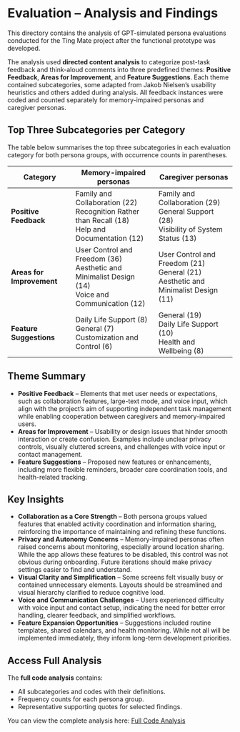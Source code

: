 # Evaluation – Analysis and Findings

This directory contains the analysis of GPT-simulated persona evaluations conducted for the Ting Mate project after the functional prototype was developed.

The analysis used **directed content analysis** to categorize post-task feedback and think-aloud comments into three predefined themes: **Positive Feedback**, **Areas for Improvement**, and **Feature Suggestions**. Each theme contained subcategories, some adapted from Jakob Nielsen’s usability heuristics and others added during analysis. All feedback instances were coded and counted separately for memory-impaired personas and caregiver personas.

## Top Three Subcategories per Category

The table below summarises the top three subcategories in each evaluation category for both persona groups, with occurrence counts in parentheses.

| Category                  | Memory-impaired personas                                                                                  | Caregiver personas                                                                            |
| ------------------------- | --------------------------------------------------------------------------------------------------------- | --------------------------------------------------------------------------------------------- |
| **Positive Feedback**     | Family and Collaboration (22) <br> Recognition Rather than Recall (18) <br> Help and Documentation (12)   | Family and Collaboration (29) <br> General Support (28) <br> Visibility of System Status (13) |
| **Areas for Improvement** | User Control and Freedom (36) <br> Aesthetic and Minimalist Design (14) <br> Voice and Communication (12) | User Control and Freedom (21) <br> General (21) <br> Aesthetic and Minimalist Design (11)     |
| **Feature Suggestions**   | Daily Life Support (8) <br> General (7) <br> Customization and Control (6)                                | General (19) <br> Daily Life Support (10) <br> Health and Wellbeing (8)                       |

## Theme Summary

- **Positive Feedback** – Elements that met user needs or expectations, such as collaboration features, large-text mode, and voice input, which align with the project’s aim of supporting independent task management while enabling cooperation between caregivers and memory-impaired users.
- **Areas for Improvement** – Usability or design issues that hinder smooth interaction or create confusion. Examples include unclear privacy controls, visually cluttered screens, and challenges with voice input or contact management.
- **Feature Suggestions** – Proposed new features or enhancements, including more flexible reminders, broader care coordination tools, and health-related tracking.

## Key Insights

- **Collaboration as a Core Strength** – Both persona groups valued features that enabled activity coordination and information sharing, reinforcing the importance of maintaining and refining these functions.
- **Privacy and Autonomy Concerns** – Memory-impaired personas often raised concerns about monitoring, especially around location sharing. While the app allows these features to be disabled, this control was not obvious during onboarding. Future iterations should make privacy settings easier to find and understand.
- **Visual Clarity and Simplification** – Some screens felt visually busy or contained unnecessary elements. Layouts should be streamlined and visual hierarchy clarified to reduce cognitive load.
- **Voice and Communication Challenges** – Users experienced difficulty with voice input and contact setup, indicating the need for better error handling, clearer feedback, and simplified workflows.
- **Feature Expansion Opportunities** – Suggestions included routine templates, shared calendars, and health monitoring. While not all will be implemented immediately, they inform long-term development priorities.

## Access Full Analysis

The **full code analysis** contains:

- All subcategories and codes with their definitions.
- Frequency counts for each persona group.
- Representative supporting quotes for selected findings.

You can view the complete analysis here: [Full Code Analysis](./full_code_analysis.md)
